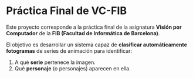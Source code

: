 # Práctica Final de VC-FIB

Este proyecto corresponde a la práctica final de la asignatura **Visión por Computador** de la **FIB (Facultad de Informática de Barcelona)**.

El objetivo es desarrollar un sistema capaz de **clasificar automáticamente fotogramas** de series de animación para identificar:
1. A qué **serie** pertenece la imagen.
2. Qué **personaje** (o personajes) aparecen en ella.

